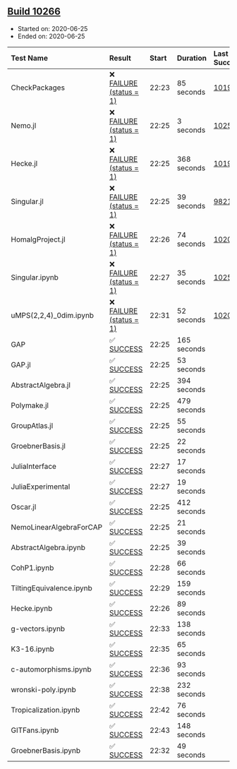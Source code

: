## [Build 10266](https://oscarci.mathematik.uni-kl.de/job/oscar/10266/)

* Started on: 2020-06-25
* Ended on: 2020-06-25

| Test Name    | Result | Start | Duration | Last Success | First Failure |
|:-------------|:-------|:------|:---------|:-------------|:--------------|
| CheckPackages | ❌ [FAILURE (status = 1)](https://oscarci.mathematik.uni-kl.de/job/oscar/10266/artifact/logs/build-10266/CheckPackages.log) | 22:23 | 85 seconds | [10197](https://oscarci.mathematik.uni-kl.de/job/oscar/10197/) | [10198](https://oscarci.mathematik.uni-kl.de/job/oscar/10198/) |
| Nemo.jl | ❌ [FAILURE (status = 1)](https://oscarci.mathematik.uni-kl.de/job/oscar/10266/artifact/logs/build-10266/Nemo.jl.log) | 22:25 | 3 seconds | [10252](https://oscarci.mathematik.uni-kl.de/job/oscar/10252/) | [10253](https://oscarci.mathematik.uni-kl.de/job/oscar/10253/) |
| Hecke.jl | ❌ [FAILURE (status = 1)](https://oscarci.mathematik.uni-kl.de/job/oscar/10266/artifact/logs/build-10266/Hecke.jl.log) | 22:25 | 368 seconds | [10197](https://oscarci.mathematik.uni-kl.de/job/oscar/10197/) | [10198](https://oscarci.mathematik.uni-kl.de/job/oscar/10198/) |
| Singular.jl | ❌ [FAILURE (status = 1)](https://oscarci.mathematik.uni-kl.de/job/oscar/10266/artifact/logs/build-10266/Singular.jl.log) | 22:25 | 39 seconds | [9821](https://oscarci.mathematik.uni-kl.de/job/oscar/9821/) | [9822](https://oscarci.mathematik.uni-kl.de/job/oscar/9822/) |
| HomalgProject.jl | ❌ [FAILURE (status = 1)](https://oscarci.mathematik.uni-kl.de/job/oscar/10266/artifact/logs/build-10266/HomalgProject.jl.log) | 22:26 | 74 seconds | [10209](https://oscarci.mathematik.uni-kl.de/job/oscar/10209/) | [10210](https://oscarci.mathematik.uni-kl.de/job/oscar/10210/) |
| Singular.ipynb | ❌ [FAILURE (status = 1)](https://oscarci.mathematik.uni-kl.de/job/oscar/10266/artifact/logs/build-10266/Singular.ipynb.log) | 22:27 | 35 seconds | [10252](https://oscarci.mathematik.uni-kl.de/job/oscar/10252/) | [10253](https://oscarci.mathematik.uni-kl.de/job/oscar/10253/) |
| uMPS(2,2,4)_0dim.ipynb | ❌ [FAILURE (status = 1)](https://oscarci.mathematik.uni-kl.de/job/oscar/10266/artifact/logs/build-10266/uMPS-2-2-4-_0dim.ipynb.log) | 22:31 | 52 seconds | [10209](https://oscarci.mathematik.uni-kl.de/job/oscar/10209/) | [10210](https://oscarci.mathematik.uni-kl.de/job/oscar/10210/) |
| GAP | ✅ [SUCCESS](https://oscarci.mathematik.uni-kl.de/job/oscar/10266/artifact/logs/build-10266/GAP.log) | 22:25 | 165 seconds |  |  |
| GAP.jl | ✅ [SUCCESS](https://oscarci.mathematik.uni-kl.de/job/oscar/10266/artifact/logs/build-10266/GAP.jl.log) | 22:25 | 53 seconds |  |  |
| AbstractAlgebra.jl | ✅ [SUCCESS](https://oscarci.mathematik.uni-kl.de/job/oscar/10266/artifact/logs/build-10266/AbstractAlgebra.jl.log) | 22:25 | 394 seconds |  |  |
| Polymake.jl | ✅ [SUCCESS](https://oscarci.mathematik.uni-kl.de/job/oscar/10266/artifact/logs/build-10266/Polymake.jl.log) | 22:25 | 479 seconds |  |  |
| GroupAtlas.jl | ✅ [SUCCESS](https://oscarci.mathematik.uni-kl.de/job/oscar/10266/artifact/logs/build-10266/GroupAtlas.jl.log) | 22:25 | 55 seconds |  |  |
| GroebnerBasis.jl | ✅ [SUCCESS](https://oscarci.mathematik.uni-kl.de/job/oscar/10266/artifact/logs/build-10266/GroebnerBasis.jl.log) | 22:25 | 22 seconds |  |  |
| JuliaInterface | ✅ [SUCCESS](https://oscarci.mathematik.uni-kl.de/job/oscar/10266/artifact/logs/build-10266/JuliaInterface.log) | 22:27 | 17 seconds |  |  |
| JuliaExperimental | ✅ [SUCCESS](https://oscarci.mathematik.uni-kl.de/job/oscar/10266/artifact/logs/build-10266/JuliaExperimental.log) | 22:27 | 19 seconds |  |  |
| Oscar.jl | ✅ [SUCCESS](https://oscarci.mathematik.uni-kl.de/job/oscar/10266/artifact/logs/build-10266/Oscar.jl.log) | 22:25 | 412 seconds |  |  |
| NemoLinearAlgebraForCAP | ✅ [SUCCESS](https://oscarci.mathematik.uni-kl.de/job/oscar/10266/artifact/logs/build-10266/NemoLinearAlgebraForCAP.log) | 22:25 | 21 seconds |  |  |
| AbstractAlgebra.ipynb | ✅ [SUCCESS](https://oscarci.mathematik.uni-kl.de/job/oscar/10266/artifact/logs/build-10266/AbstractAlgebra.ipynb.log) | 22:25 | 39 seconds |  |  |
| CohP1.ipynb | ✅ [SUCCESS](https://oscarci.mathematik.uni-kl.de/job/oscar/10266/artifact/logs/build-10266/CohP1.ipynb.log) | 22:28 | 66 seconds |  |  |
| TiltingEquivalence.ipynb | ✅ [SUCCESS](https://oscarci.mathematik.uni-kl.de/job/oscar/10266/artifact/logs/build-10266/TiltingEquivalence.ipynb.log) | 22:29 | 159 seconds |  |  |
| Hecke.ipynb | ✅ [SUCCESS](https://oscarci.mathematik.uni-kl.de/job/oscar/10266/artifact/logs/build-10266/Hecke.ipynb.log) | 22:26 | 89 seconds |  |  |
| g-vectors.ipynb | ✅ [SUCCESS](https://oscarci.mathematik.uni-kl.de/job/oscar/10266/artifact/logs/build-10266/g-vectors.ipynb.log) | 22:33 | 138 seconds |  |  |
| K3-16.ipynb | ✅ [SUCCESS](https://oscarci.mathematik.uni-kl.de/job/oscar/10266/artifact/logs/build-10266/K3-16.ipynb.log) | 22:35 | 65 seconds |  |  |
| c-automorphisms.ipynb | ✅ [SUCCESS](https://oscarci.mathematik.uni-kl.de/job/oscar/10266/artifact/logs/build-10266/c-automorphisms.ipynb.log) | 22:36 | 93 seconds |  |  |
| wronski-poly.ipynb | ✅ [SUCCESS](https://oscarci.mathematik.uni-kl.de/job/oscar/10266/artifact/logs/build-10266/wronski-poly.ipynb.log) | 22:38 | 232 seconds |  |  |
| Tropicalization.ipynb | ✅ [SUCCESS](https://oscarci.mathematik.uni-kl.de/job/oscar/10266/artifact/logs/build-10266/Tropicalization.ipynb.log) | 22:42 | 76 seconds |  |  |
| GITFans.ipynb | ✅ [SUCCESS](https://oscarci.mathematik.uni-kl.de/job/oscar/10266/artifact/logs/build-10266/GITFans.ipynb.log) | 22:43 | 148 seconds |  |  |
| GroebnerBasis.ipynb | ✅ [SUCCESS](https://oscarci.mathematik.uni-kl.de/job/oscar/10266/artifact/logs/build-10266/GroebnerBasis.ipynb.log) | 22:32 | 49 seconds |  |  |
